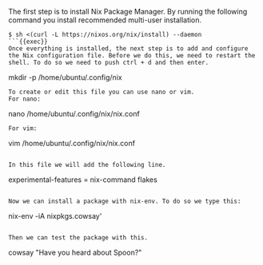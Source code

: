 The first step is to install Nix Package Manager. By running the following command you install recommended multi-user installation.

```
$ sh <(curl -L https://nixos.org/nix/install) --daemon
```{{exec}}
Once everything is installed, the next step is to add and configure the Nix configuration file. Before we do this, we need to restart the shell. To do so we need to push ctrl + d and then enter.

```
mkdir -p /home/ubuntu/.config/nix
```{{exec}}
To create or edit this file you can use nano or vim.
For nano:
```
nano /home/ubuntu/.config/nix/nix.conf
```{{exec}}
For vim:
```
vim /home/ubuntu/.config/nix/nix.conf
```{{exec}}

In this file we will add the following line. 
```
experimental-features = nix-command flakes
```{{exec}}

Now we can install a package with nix-env. To do so we type this: 
```
nix-env -iA nixpkgs.cowsay'
```{{exec}}

Then we can test the package with this. 
``` 
cowsay "Have you heard about Spoon?"
```{{exec}} 
